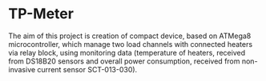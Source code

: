 # TP-Meter
The aim of this project is creation of compact device, based on ATMega8 microcontroller, which manage  two load  channels  with  connected heaters via relay block, using  monitoring  data (temperature of heaters, received from DS18B20 sensors and overall power consumption, received from non-invasive current sensor SCT-013-030).
